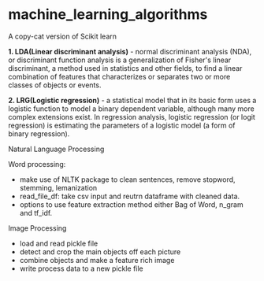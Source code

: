# machine_learning_algorithms
A copy-cat version of Scikit learn

**1. LDA(Linear discriminant analysis)** -  normal discriminant analysis (NDA), or discriminant function analysis is a generalization of Fisher's linear discriminant, a method used in statistics and other fields, to find a linear combination of features that characterizes or separates two or more classes of objects or events.

**2. LRG(Logistic regression)** -  a statistical model that in its basic form uses a logistic function to model a binary dependent variable, although many more complex extensions exist. In regression analysis, logistic regression (or logit regression) is estimating the parameters of a logistic model (a form of binary regression).





Natural Language Processing 

Word processing: 
  - make use of NLTK package to clean sentences, remove stopword, stemming, lemanization
  - read_file_df: take csv input and reutrn dataframe with cleaned data.
  - options to use feature extraction method either Bag of Word, n_gram and tf_idf.

Image Processing
 
 - load and read pickle file
 - detect and crop the main objects off each picture
 - combine objects and make a feature rich image
 - write process data to a new pickle file
